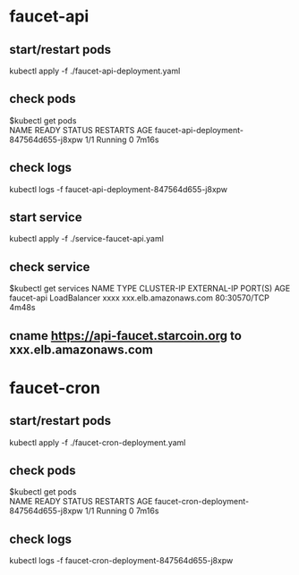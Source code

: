 # faucet-api

## start/restart pods
kubectl apply -f ./faucet-api-deployment.yaml

## check pods
$kubectl get pods                       
NAME                                               READY   STATUS    RESTARTS   AGE
faucet-api-deployment-847564d655-j8xpw            1/1     Running   0          7m16s

## check logs
kubectl logs -f faucet-api-deployment-847564d655-j8xpw

## start service
kubectl apply -f ./service-faucet-api.yaml

## check service 
$kubectl get services 
NAME                   TYPE           CLUSTER-IP       EXTERNAL-IP             PORT(S)        AGE
faucet-api            LoadBalancer   xxxx             xxx.elb.amazonaws.com   80:30570/TCP   4m48s

##  cname https://api-faucet.starcoin.org to xxx.elb.amazonaws.com

# faucet-cron

## start/restart pods
kubectl apply -f ./faucet-cron-deployment.yaml

## check pods
$kubectl get pods                       
NAME                                               READY   STATUS    RESTARTS   AGE
faucet-cron-deployment-847564d655-j8xpw            1/1     Running   0          7m16s

## check logs
kubectl logs -f faucet-cron-deployment-847564d655-j8xpw
